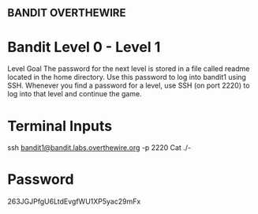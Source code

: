 ## BANDIT OVERTHEWIRE

# Bandit Level 0 - Level 1
Level Goal
The password for the next level is stored in a file called readme located in the home directory. Use this password to log into bandit1 using SSH. Whenever you find a password for a level, use SSH (on port 2220) to log into that level and continue the game.

# Terminal Inputs
  ssh bandit1@bandit.labs.overthewire.org -p 2220
  Cat  ./-
  
# Password
  263JGJPfgU6LtdEvgfWU1XP5yac29mFx
  